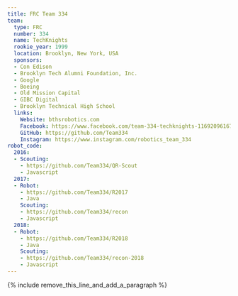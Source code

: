 ```yaml
---
title: FRC Team 334
team:
  type: FRC
  number: 334
  name: TechKnights
  rookie_year: 1999
  location: Brooklyn, New York, USA
  sponsors:
  - Con Edison
  - Brooklyn Tech Alumni Foundation, Inc.
  - Google
  - Boeing
  - Old Mission Capital
  - GIBC Digital
  - Brooklyn Technical High School
  links:
    Website: bthsrobotics.com
    Facebook: https://www.facebook.com/team-334-techknights-116920961670659
    GitHub: https://github.com/Team334
    Instagram: https://www.instagram.com/robotics_team_334
robot_code:
  2016:
  - Scouting:
    - https://github.com/Team334/QR-Scout
    - Javascript
  2017:
  - Robot:
    - https://github.com/Team334/R2017
    - Java
    Scouting:
    - https://github.com/Team334/recon
    - Javascript
  2018:
  - Robot:
    - https://github.com/Team334/R2018
    - Java
    Scouting:
    - https://github.com/Team334/recon-2018
    - Javascript
---
```


{% include remove_this_line_and_add_a_paragraph %}
